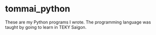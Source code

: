 # tommai_python
These are my Python programs I wrote. The programming language was taught by going to learn in TEKY Saigon.
